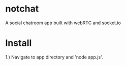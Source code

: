 # notchat
A social chatroom app built with webRTC and socket.io

# Install
1.) Navigate to app directory and 'node app.js'.
